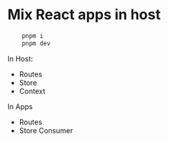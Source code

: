# Mix React apps in host

```bash
    pnpm i
    pnpm dev
```

In Host: 
- Routes
- Store
- Context

In Apps
- Routes
- Store Consumer

